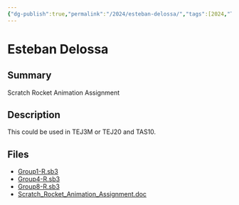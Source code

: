 ```yaml
---
{"dg-publish":true,"permalink":"/2024/esteban-delossa/","tags":[2024,"TEJ3M","TEJ2O","TAS1O","scratch"]}
---
```



# Esteban Delossa

## Summary

Scratch Rocket Animation Assignment

## Description

This could be used in TEJ3M or TEJ20 and TAS10.

## Files

*   [Group1-R.sb3](resources/Esteban_Delossa/Group1-R.sb3)
*   [Group4-R.sb3](resources/Esteban_Delossa/Group4-R.sb3)
*   [Group8-R.sb3](resources/Esteban_Delossa/Group8-R.sb3)
*   [Scratch\_Rocket\_Animation\_Assignment.doc](resources/Esteban_Delossa/Scratch_Rocket_Animation_Assignment.doc)